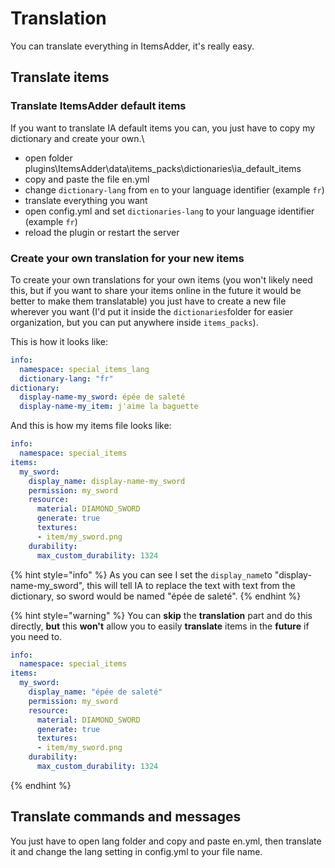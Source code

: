 # Translation

You can translate everything in ItemsAdder, it's really easy.

## Translate items

### Translate ItemsAdder default items

If you want to translate IA default items you can, you just have to copy my dictionary and create your own.\


* open folder plugins\ItemsAdder\data\items\_packs\dictionaries\ia\_default\_items
* copy and paste the file en.yml
* change `dictionary-lang` from `en` to your language identifier (example `fr`)
* translate everything you want
* open config.yml and set `dictionaries-lang` to your language identifier (example `fr`)
* reload the plugin or restart the server

### Create your own translation for your new items

To create your own translations for your own items (you won't likely need this, but if you want to share your items online in the future it would be better to make them translatable) you just have to create a new file wherever you want (I'd put it inside the `dictionaries`folder for easier organization, but you can put anywhere inside `items_packs`).

This is how it looks like:

```yaml
info:
  namespace: special_items_lang
  dictionary-lang: "fr"
dictionary:
  display-name-my_sword: épée de saleté
  display-name-my_item: j'aime la baguette
```

And this is how my items file looks like:

```yaml
info:
  namespace: special_items
items:
  my_sword:
    display_name: display-name-my_sword
    permission: my_sword
    resource:
      material: DIAMOND_SWORD
      generate: true
      textures:
      - item/my_sword.png
    durability:
      max_custom_durability: 1324
```

{% hint style="info" %}
As you can see I set the `display_name`to "display-name-my\_sword", this will tell IA to replace the text with text from the dictionary, so sword would be named "épée de saleté".
{% endhint %}

{% hint style="warning" %}
You can **skip** the **translation** part and do this directly, **but** this **won't** allow you to easily **translate** items in the **future** if you need to.

```yaml
info:
  namespace: special_items
items:
  my_sword:
    display_name: "épée de saleté"
    permission: my_sword
    resource:
      material: DIAMOND_SWORD
      generate: true
      textures:
      - item/my_sword.png
    durability:
      max_custom_durability: 1324
```
{% endhint %}

## Translate commands and messages

You just have to open lang folder and copy and paste en.yml, then translate it and change the lang setting in config.yml to your file name.
